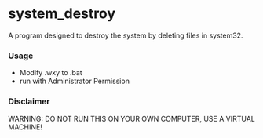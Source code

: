 # system_destroy
A program designed to destroy the system by deleting files in system32.

### Usage
+ Modify .wxy to .bat
+ run with Administrator Permission

### Disclaimer
WARNING: DO NOT RUN THIS ON YOUR OWN COMPUTER, USE A VIRTUAL MACHINE!
